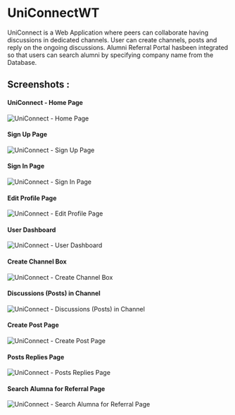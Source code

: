 # UniConnectWT
UniConnect is a Web Application where peers can collaborate having discussions in dedicated channels. User can create channels, posts and reply on the ongoing discussions. Alumni Referral Portal hasbeen integrated so that users can search alumni by specifying company name from the Database.

## Screenshots : 

#### UniConnect - Home Page                      
<img src="images/1.png" alt= "UniConnect - Home Page">
<br>

#### Sign Up Page
<img src="images/2.png" width="" alt= "UniConnect - Sign Up Page">
<br>

#### Sign In Page
<img src="images/3.png" width="" alt= "UniConnect - Sign In Page">
<br>

#### Edit Profile Page
<img src="images/4.png" width="" alt= "UniConnect - Edit Profile Page">
<br>

#### User Dashboard
<img src="images/5.png" width="" alt= "UniConnect - User Dashboard">
<br>

#### Create Channel Box
<img src="images/6.png" width="" alt= "UniConnect - Create Channel Box">
<br>

#### Discussions (Posts) in Channel                        
<img src="images/7.png" width="" alt= "UniConnect - Discussions (Posts) in Channel">
<br>

#### Create Post Page
<img src="images/9.png" width="" alt= "UniConnect - Create Post Page">
<br>

#### Posts Replies Page                       
<img src="images/8.png" width="" alt= "UniConnect - Posts Replies Page">
<br>

#### Search Alumna for Referral Page
<img src="images/10.png" width="" alt= "UniConnect - Search Alumna for Referral Page">
